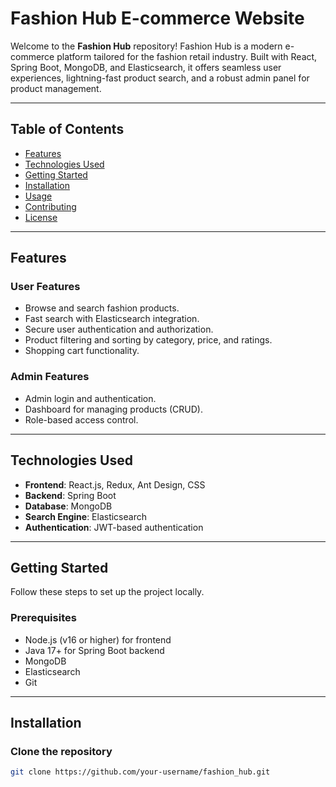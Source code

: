# Fashion Hub E-commerce Website

Welcome to the **Fashion Hub** repository! Fashion Hub is a modern e-commerce platform tailored for the fashion retail industry. Built with React, Spring Boot, MongoDB, and Elasticsearch, it offers seamless user experiences, lightning-fast product search, and a robust admin panel for product management.

---

## Table of Contents

- [Features](#features)
- [Technologies Used](#technologies-used)
- [Getting Started](#getting-started)
- [Installation](#installation)
- [Usage](#usage)
- [Contributing](#contributing)
- [License](#license)

---

## Features

### User Features

- Browse and search fashion products.
- Fast search with Elasticsearch integration.
- Secure user authentication and authorization.
- Product filtering and sorting by category, price, and ratings.
- Shopping cart functionality.

### Admin Features

- Admin login and authentication.
- Dashboard for managing products (CRUD).
- Role-based access control.

---

## Technologies Used

- **Frontend**: React.js, Redux, Ant Design, CSS
- **Backend**: Spring Boot
- **Database**: MongoDB
- **Search Engine**: Elasticsearch
- **Authentication**: JWT-based authentication

---

## Getting Started

Follow these steps to set up the project locally.

### Prerequisites

- Node.js (v16 or higher) for frontend
- Java 17+ for Spring Boot backend
- MongoDB
- Elasticsearch
- Git

---

## Installation

### Clone the repository

```bash
git clone https://github.com/your-username/fashion_hub.git
